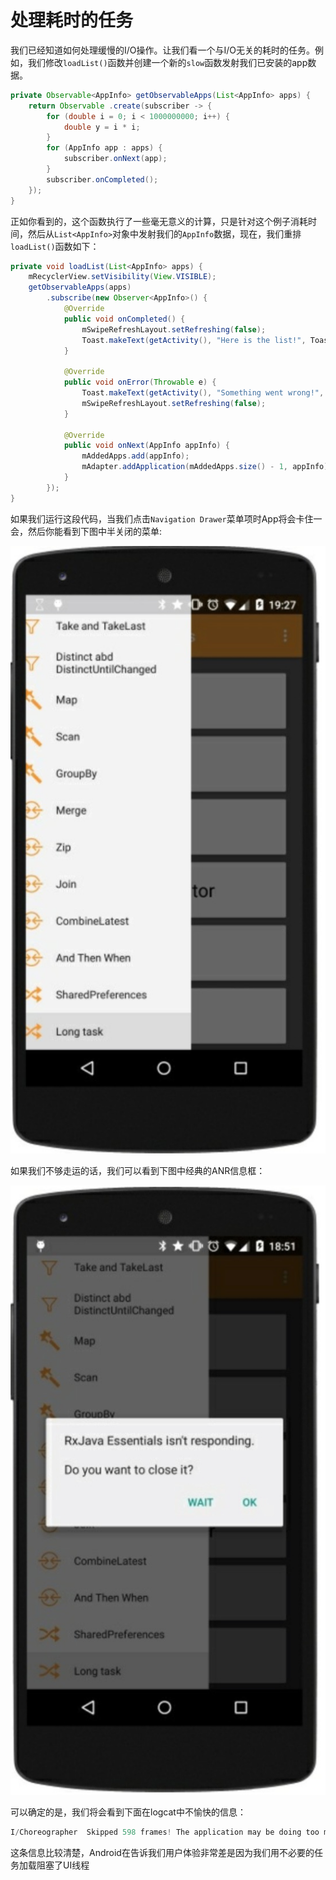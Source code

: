 # 处理耗时的任务

我们已经知道如何处理缓慢的I/O操作。让我们看一个与I/O无关的耗时的任务。例如，我们修改`loadList()`函数并创建一个新的`slow`函数发射我们已安装的app数据。

```java
private Observable<AppInfo> getObservableApps(List<AppInfo> apps) {
    return Observable .create(subscriber -> {
        for (double i = 0; i < 1000000000; i++) {
            double y = i * i;
        }
        for (AppInfo app : apps) {
            subscriber.onNext(app);
        }
        subscriber.onCompleted(); 
    });
}
```

正如你看到的，这个函数执行了一些毫无意义的计算，只是针对这个例子消耗时间，然后从`List<AppInfo>`对象中发射我们的`AppInfo`数据，现在，我们重排`loadList()`函数如下：

```java
private void loadList(List<AppInfo> apps) {
    mRecyclerView.setVisibility(View.VISIBLE);
    getObservableApps(apps)
        .subscribe(new Observer<AppInfo>() {
            @Override
            public void onCompleted() {
                mSwipeRefreshLayout.setRefreshing(false);
                Toast.makeText(getActivity(), "Here is the list!", Toast.LENGTH_LONG).show();
            }
            
            @Override
            public void onError(Throwable e) {
                Toast.makeText(getActivity(), "Something went wrong!", Toast.LENGTH_SHORT).show();
                mSwipeRefreshLayout.setRefreshing(false);
            }
            
            @Override
            public void onNext(AppInfo appInfo) { 
                mAddedApps.add(appInfo);  
                mAdapter.addApplication(mAddedApps.size() - 1, appInfo);
            } 
        });
}
```

如果我们运行这段代码，当我们点击`Navigation Drawer`菜单项时App将会卡住一会，然后你能看到下图中半关闭的菜单:

![](chapter7_3.png)

如果我们不够走运的话，我们可以看到下图中经典的ANR信息框：

![](chapter7_4.png)

可以确定的是，我们将会看到下面在logcat中不愉快的信息：

```java
I/Choreographer  Skipped 598 frames! The application may be doing too much work on its main thread.
```

这条信息比较清楚，Android在告诉我们用户体验非常差是因为我们用不必要的任务加载阻塞了UI线程



















































